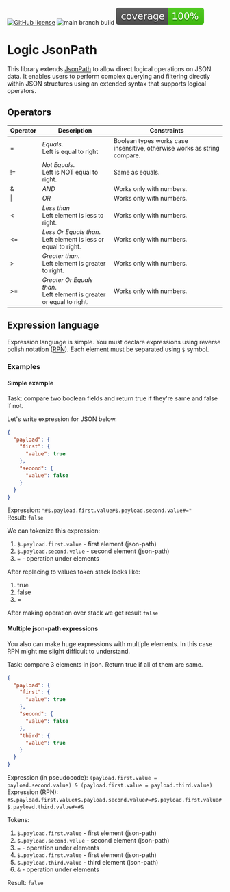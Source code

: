 [![GitHub license](https://img.shields.io/badge/license-Apache%20License%202.0-blue.svg?style=flat)](https://www.apache.org/licenses/LICENSE-2.0)
![main branch build](https://github.com/divinenickname/utgen-kotlin-core/actions/workflows/mainbranch-build.yml/badge.svg)
![Coverage](.github/badges/jacoco.svg)

# Logic JsonPath
This library extends [JsonPath](https://github.com/json-path/JsonPath) to allow direct logical operations on JSON data. 
It enables users to perform complex querying and filtering directly within JSON structures using an extended syntax 
that supports logical operators.

## Operators
| Operator | Description                                                               | Constraints                                                              |
|----------|---------------------------------------------------------------------------|--------------------------------------------------------------------------|
| =        | *Equals*. <br/>Left is equal to right                                     | Boolean types works case insensitive, otherwise works as string compare. |
| !=       | *Not Equals*. <br/>Left is NOT equal to right.                            | Same as equals.                                                          |
| &        | *AND*                                                                     | Works only with numbers.                                                 |
| \|       | *OR*                                                                      | Works only with numbers.                                                 |
| <        | *Less than* <br/>Left element is less to right.                           | Works only with numbers.                                                 |
| <=       | *Less Or Equals than*. <br/>Left element is less or equal to right.       | Works only with numbers.                                                 |
| \>       | *Greater than*. <br/>Left element is greater to right.                    | Works only with numbers.                                                 |
| \>=      | *Greater Or Equals than*. <br/>Left element is greater or equal to right. | Works only with numbers.                                                 |

## Expression language
Expression language is simple. You must declare expressions using reverse polish notation 
([RPN](https://en.wikipedia.org/wiki/Reverse_Polish_notation)). Each element must be separated using `$` symbol.

### Examples
#### Simple example
Task: compare two boolean fields and return true if they're same and false if not.

Let's write expression for JSON below.
```json
{
  "payload": {
    "first": {
      "value": true
    },
    "second": {
      "value": false
    }
  }
}
```

Expression: `"#$.payload.first.value#$.payload.second.value#="`  
Result: `false`

We can tokenize this expression:
1. `$.payload.first.value` - first element (json-path)
2. `$.payload.second.value` - second element (json-path)
3. `=` - operation under elements

After replacing to values token stack looks like:
1. true
2. false
3. =

After making operation over stack we get result `false`

#### Multiple json-path expressions
You also can make huge expressions with multiple elements. In this case RPN might me slight difficult to understand.

Task: compare 3 elements in json. Return true if all of them are same.

```json
{
  "payload": {
    "first": {
      "value": true
    },
    "second": {
      "value": false
    },
    "third": {
      "value": true
    }
  }
}
```
Expression (in pseudocode): `(payload.first.value = payload.second.value) & (payload.first.value = payload.third.value)`  
Expression (RPN): `#$.payload.first.value#$.payload.second.value#=#$.payload.first.value#$.payload.third.value#=#&`

Tokens:
1. `$.payload.first.value` - first element (json-path)
2. `$.payload.second.value` - second element (json-path)
3. `=` - operation under elements
4. `$.payload.first.value` - first element (json-path)
5. `$.payload.third.value` - third element (json-path)
6. `&` - operation under elements

Result: `false`
